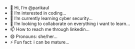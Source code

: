 - 👋 Hi, I’m @parikaul
- 👀 I’m interested in coding...
- 🌱 I’m currently learning cyber security...
- 💞️ I’m looking to collaborate on everything i want to learn...
- 📫 How to reach me through linkedin...
- 😄 Pronouns: she/her...
- ⚡ Fun fact: i can be mature...

<!---
parikaul/parikaul is a ✨ special ✨ repository because its `README.md` (this file) appears on your GitHub profile.
You can click the Preview link to take a look at your changes.
--->
